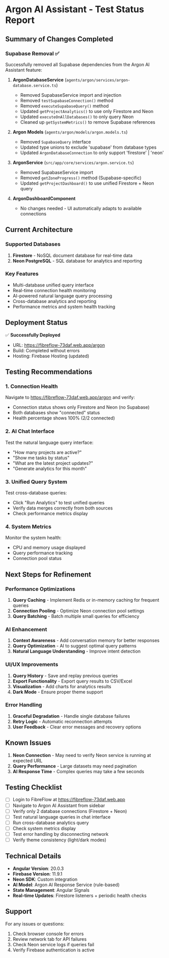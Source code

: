 # Argon AI Assistant - Test Status Report

## Summary of Changes Completed

### Supabase Removal ✅
Successfully removed all Supabase dependencies from the Argon AI Assistant feature:

1. **ArgonDatabaseService** (`agents/argon/services/argon-database.service.ts`)
   - Removed SupabaseService import and injection
   - Removed `testSupabaseConnection()` method
   - Removed `executeSupabaseQuery()` method
   - Updated `getProjectAnalytics()` to use only Firestore and Neon
   - Updated `executeOnAllDatabases()` to only query Neon
   - Cleaned up `getSystemMetrics()` to remove Supabase references

2. **Argon Models** (`agents/argon/models/argon.models.ts`)
   - Removed `SupabaseQuery` interface
   - Updated type unions to exclude 'supabase' from database types
   - Updated `ArgonDatabaseConnection` to only support 'firestore' | 'neon'

3. **ArgonService** (`src/app/core/services/argon.service.ts`)
   - Removed SupabaseService import
   - Removed `getZoneProgress()` method (Supabase-specific)
   - Updated `getProjectDashboard()` to use unified Firestore + Neon query

4. **ArgonDashboardComponent** 
   - No changes needed - UI automatically adapts to available connections

## Current Architecture

### Supported Databases
1. **Firestore** - NoSQL document database for real-time data
2. **Neon PostgreSQL** - SQL database for analytics and reporting

### Key Features
- Multi-database unified query interface
- Real-time connection health monitoring
- AI-powered natural language query processing
- Cross-database analytics and reporting
- Performance metrics and system health tracking

## Deployment Status

✅ **Successfully Deployed**
- URL: https://fibreflow-73daf.web.app/argon
- Build: Completed without errors
- Hosting: Firebase Hosting (updated)

## Testing Recommendations

### 1. Connection Health
Navigate to https://fibreflow-73daf.web.app/argon and verify:
- Connection status shows only Firestore and Neon (no Supabase)
- Both databases show "connected" status
- Health percentage shows 100% (2/2 connected)

### 2. AI Chat Interface
Test the natural language query interface:
- "How many projects are active?"
- "Show me tasks by status"
- "What are the latest project updates?"
- "Generate analytics for this month"

### 3. Unified Query System
Test cross-database queries:
- Click "Run Analytics" to test unified queries
- Verify data merges correctly from both sources
- Check performance metrics display

### 4. System Metrics
Monitor the system health:
- CPU and memory usage displayed
- Query performance tracking
- Connection pool status

## Next Steps for Refinement

### Performance Optimizations
1. **Query Caching** - Implement Redis or in-memory caching for frequent queries
2. **Connection Pooling** - Optimize Neon connection pool settings
3. **Query Batching** - Batch multiple small queries for efficiency

### AI Enhancement
1. **Context Awareness** - Add conversation memory for better responses
2. **Query Optimization** - AI to suggest optimal query patterns
3. **Natural Language Understanding** - Improve intent detection

### UI/UX Improvements
1. **Query History** - Save and replay previous queries
2. **Export Functionality** - Export query results to CSV/Excel
3. **Visualization** - Add charts for analytics results
4. **Dark Mode** - Ensure proper theme support

### Error Handling
1. **Graceful Degradation** - Handle single database failures
2. **Retry Logic** - Automatic reconnection attempts
3. **User Feedback** - Clear error messages and recovery options

## Known Issues

1. **Neon Connection** - May need to verify Neon service is running at expected URL
2. **Query Performance** - Large datasets may need pagination
3. **AI Response Time** - Complex queries may take a few seconds

## Testing Checklist

- [ ] Login to FibreFlow at https://fibreflow-73daf.web.app
- [ ] Navigate to Argon AI Assistant from sidebar
- [ ] Verify only 2 database connections (Firestore + Neon)
- [ ] Test natural language queries in chat interface
- [ ] Run cross-database analytics query
- [ ] Check system metrics display
- [ ] Test error handling by disconnecting network
- [ ] Verify theme consistency (light/dark modes)

## Technical Details

- **Angular Version**: 20.0.3
- **Firebase Version**: 11.9.1
- **Neon SDK**: Custom integration
- **AI Model**: Argon AI Response Service (rule-based)
- **State Management**: Angular Signals
- **Real-time Updates**: Firestore listeners + periodic health checks

## Support

For any issues or questions:
1. Check browser console for errors
2. Review network tab for API failures
3. Check Neon service logs if queries fail
4. Verify Firebase authentication is active